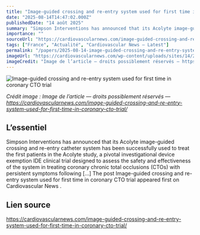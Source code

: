 ```yaml
---
title: "Image-guided crossing and re-entry system used for first time in coronary CTO trial"
date: "2025-08-14T14:47:02.000Z"
publishedDate: "14 août 2025"
summary: "Simpson Interventions has announced that its Acolyte image-guided crossing and re-entry catheter system has been successfully used to treat the first patients in the Acolyte study, a pivotal investigational device exemption IDE clinical trial designed to assess the safety and effectiveness of the system in treating coronary chronic total occlusions (CTOs) with persistent symptoms following [&#8230;] The post Image-guided crossing and re-entry system used for first time in coronary CTO trial appeared first on Cardiovascular News ."
importance: ""
sourceUrl: "https://cardiovascularnews.com/image-guided-crossing-and-re-entry-system-used-for-first-time-in-coronary-cto-trial/"
tags: ["France", "Actualité", "Cardiovascular News — Latest"]
permalink: "/papers/2025-08-14-image-guided-crossing-and-re-entry-system-used-for-first-time-in-coronary-cto-trial"
imageUrl: "https://cardiovascularnews.com/wp-content/uploads/sites/14/2022/07/cath-lab-generic.jpeg"
imageCredit: "Image de l’article — droits possiblement réservés — https://cardiovascularnews.com/image-guided-crossing-and-re-entry-system-used-for-first-time-in-coronary-cto-trial/"
---
```


![Image-guided crossing and re-entry system used for first time in coronary CTO trial](https://cardiovascularnews.com/wp-content/uploads/sites/14/2022/07/cath-lab-generic.jpeg)

*Crédit image : Image de l’article — droits possiblement réservés — https://cardiovascularnews.com/image-guided-crossing-and-re-entry-system-used-for-first-time-in-coronary-cto-trial/*

## L’essentiel

Simpson Interventions has announced that its Acolyte image-guided crossing and re-entry catheter system has been successfully used to treat the first patients in the Acolyte study, a pivotal investigational device exemption IDE clinical trial designed to assess the safety and effectiveness of the system in treating coronary chronic total occlusions (CTOs) with persistent symptoms following [&#8230;] The post Image-guided crossing and re-entry system used for first time in coronary CTO trial appeared first on Cardiovascular News .

## Lien source

https://cardiovascularnews.com/image-guided-crossing-and-re-entry-system-used-for-first-time-in-coronary-cto-trial/

